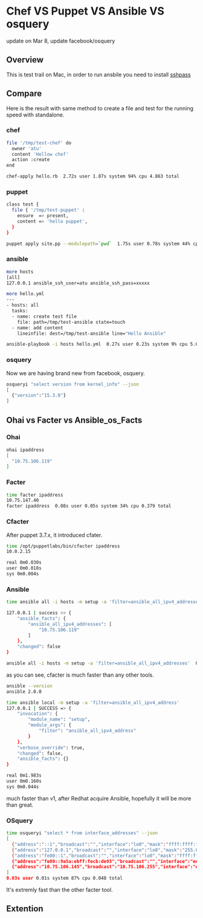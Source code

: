 # Chef VS Puppet VS Ansible VS osquery

update on Mar 8, update facebook/osquery

## Overview

This is test trail on Mac, in order to run ansbile you need to install [sshpass](http://www.hashbangcode.com/blog/installing-sshpass-osx-mavericks)

## Compare

Here is the result with same method to create a file and test for the running speed with standalone.

### chef

```bash
file '/tmp/test-chef' do
  owner 'atu'
  content 'Hellow chef'
  action :create
end

chef-apply hello.rb  2.72s user 1.87s system 94% cpu 4.863 total
```

### puppet

```bash
class test {
  file { '/tmp/test-puppet' :
    ensure  => present,
    content => 'hello puppet',
  }
}

puppet apply site.pp --modulepath=`pwd`  1.75s user 0.78s system 44% cpu 5.750 total
```

### ansible

```bash
more hosts
[all]
127.0.0.1 ansible_ssh_user=atu ansible_ssh_pass=xxxxx

more hello.yml
---
- hosts: all
  tasks:
  - name: create test file
    file: path=/tmp/test-ansible state=touch
  - name: add content
    lineinfile: dest=/tmp/test-ansible line="Hello Ansible"

ansible-playbook -i hosts hello.yml  0.27s user 0.23s system 9% cpu 5.021 total
```

### osquery

Now we are having brand new from facebook, osquery.

```bash
osqueryi "select version from kernel_info" --json
[
  {"version":"15.3.0"}
]
```

## Ohai vs Facter vs Ansible_os_Facts

### Ohai

```bash
ohai ipaddress
[
  "10.75.106.119"
]
```

### Facter

```bash
time facter ipaddress
10.75.147.40
facter ipaddress  0.08s user 0.05s system 34% cpu 0.379 total
```

### Cfacter

After puppet 3.7.x, it introduced cfater.

```bash
time /opt/puppetlabs/bin/cfacter ipaddress
10.0.2.15

real 0m0.030s
user 0m0.018s
sys 0m0.004s
```

### Ansible

```bash
time ansible all -i hosts -m setup -a 'filter=ansible_all_ipv4_addresses'

127.0.0.1 | success >> {
    "ansible_facts": {
        "ansible_all_ipv4_addresses": [
            "10.75.106.119"
        ]
    },
    "changed": false
}

ansible all -i hosts -m setup -a 'filter=ansible_all_ipv4_addresses'  0.17s user 0.10s system 2% cpu 10.182 total
```

as you can see, cfacter is much faster than any other tools.

```bash
ansible --version
ansible 2.0.0

time ansible local -m setup -a 'filter=ansible_all_ipv4_address'
127.0.0.1 | SUCCESS => {
    "invocation": {
        "module_name": "setup",
        "module_args": {
            "filter": "ansible_all_ipv4_address"
        }
    },
    "verbose_override": true,
    "changed": false,
    "ansible_facts": {}
}

real 0m1.983s
user 0m0.160s
sys 0m0.044s

```

much faster than v1, after Redhat acquire Ansible, hopefully it will be more than great.

### OSquery

```bash
time osqueryi "select * from interface_addresses" --json
[
  {"address":"::1","broadcast":"","interface":"lo0","mask":"ffff:ffff:ffff:ffff:ffff:ffff:ffff:ffff","point_to_point":"::1"},
  {"address":"127.0.0.1","broadcast":"","interface":"lo0","mask":"255.0.0.0","point_to_point":"127.0.0.1"},
  {"address":"fe80::1","broadcast":"","interface":"lo0","mask":"ffff:ffff:ffff:ffff::","point_to_point":""},
  {"address":"fe80::9a5a:ebff:fecb:de93","broadcast":"","interface":"en3","mask":"ffff:ffff:ffff:ffff::","point_to_point":""},
  {"address":"10.75.106.145","broadcast":"10.75.106.255","interface":"en3","mask":"255.255.255.0","point_to_point":""}
]
0.03s user 0.01s system 87% cpu 0.048 total
```

It's extremly fast than the other facter tool.

## Extention
